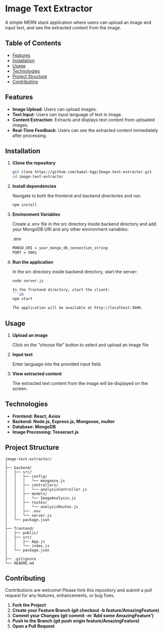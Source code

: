 # Image Text Extractor

A simple MERN stack application where users can upload an image and input text, and see the extracted content from the image.

## Table of Contents

- [Features](#features)
- [Installation](#installation)
- [Usage](#usage)
- [Technologies](#technologies)
- [Project Structure](#project-structure)
- [Contributing](#contributing)

## Features

- **Image Upload**: Users can upload images.
- **Text Input**: Users can input language of text in image.
- **Content Extraction**: Extracts and displays text content from uploaded images.
- **Real-Time Feedback**: Users can see the extracted content immediately after processing.

## Installation

1. **Clone the repository**

   ```sh
   git clone https://github.com/kamal-kgp/Image-text-extractor.git
   cd image-text-extractor

2. **Install dependencies**

    Navigate to both the frontend and backend directories and run:
    ```sh
    npm install
    

3. **Environment Variables**

    Create a .env file in the src directory inside backend directory and add your MongoDB URI and any other environment variables:

    .env
    ```sh
    MONGO_URI = your_mongo_db_connection_string
    PORT = 5001

4. **Run the application**

    In the src directory inside backend directory, start the server:
    ```sh
    node server.js

    In the frontend directory, start the client:
    ```sh
    npm start

    The application will be available at http://localhost:3000.


## Usage

1. **Upload an image**
   
     Click on the "choose file" button to select and upload an image file

3. **Input text**
   
    Enter language into the provided input field.

5. **View extracted content**

    The extracted text content from the image will be displayed on the screen.


## Technologies
- **Frontend: React, Axios**
- **Backend: Node.js, Express.js, Mongoose, multer**
- **Database: MongoDB**
- **Image Processing: Tesseract.js**


## Project Structure
    
    image-text-extractor/
    │
    ├── backend/
    │   ├── src/
    │   │   ├── config/
    │   │   │   └── mongoose.js
    │   │   ├── controllers/
    │   │   │   └── analysisController.js
    │   │   ├── models/
    │   │   │   └── ImageAnalysis.js
    │   │   ├── routes/
    │   │   │   └── analysisRoutes.js
    │   │   ├── .env
    │   │   └── server.js
    │   └── package.json
    │
    ├── frontend/
    │   ├── public/
    │   ├── src/
    │   │   ├── App.js
    │   │   └── index.js
    │   └── package.json
    │
    ├── .gitignore
    └── README.md
 

## Contributing
Contributions are welcome! Please fork this repository and submit a pull request for any features, enhancements, or bug fixes.

1. **Fork the Project**
2. **Create your Feature Branch (git checkout -b feature/AmazingFeature)**
3. **Commit your Changes (git commit -m 'Add some AmazingFeature')**
4. **Push to the Branch (git push origin feature/AmazingFeature)**
5. **Open a Pull Request**
